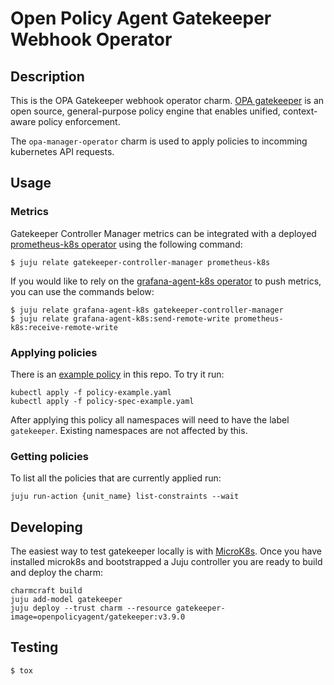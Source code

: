 # Open Policy Agent Gatekeeper Webhook Operator
## Description

This is the OPA Gatekeeper webhook operator charm.
[OPA gatekeeper](https://open-policy-agent.github.io/gatekeeper/website/docs/)
is an open source, general-purpose policy engine that enables unified,
context-aware policy enforcement.

The `opa-manager-operator` charm is used to apply policies to incomming
kubernetes API requests.

## Usage
### Metrics
Gatekeeper Controller Manager metrics can be integrated with a deployed
[prometheus-k8s operator](https://charmhub.io/prometheus-k8s) using the following command:
```commandline
$ juju relate gatekeeper-controller-manager prometheus-k8s
```

If you would like to rely on the [grafana-agent-k8s operator](https://charmhub.io/grafana-agent-k8s) to push metrics,
you can use the commands below:
```commandline
$ juju relate grafana-agent-k8s gatekeeper-controller-manager
$ juju relate grafana-agent-k8s:send-remote-write prometheus-k8s:receive-remote-write
```

### Applying policies
There is an [example policy](../docs) in this repo. To try it run:
```commandline
kubectl apply -f policy-example.yaml
kubectl apply -f policy-spec-example.yaml
```

After applying this policy all namespaces will need to have the label `gatekeeper`.
Existing namespaces are not affected by this.

### Getting policies
To list all the policies that are currently applied run:
```
juju run-action {unit_name} list-constraints --wait
```

## Developing
The easiest way to test gatekeeper locally is with [MicroK8s](https://microk8s.io/).
Once you have installed microk8s and bootstrapped a Juju controller you are ready to
build and deploy the charm:

```commandline
charmcraft build
juju add-model gatekeeper
juju deploy --trust charm --resource gatekeeper-image=openpolicyagent/gatekeeper:v3.9.0
```

## Testing

```commandline
$ tox
```
